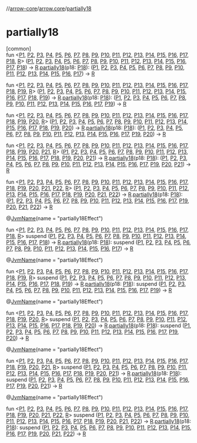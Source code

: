 //[arrow-core](../../index.md)/[arrow.core](index.md)/[partially18](partially18.md)

# partially18

[common]\
fun &lt;[P1](partially18.md), [P2](partially18.md), [P3](partially18.md), [P4](partially18.md), [P5](partially18.md), [P6](partially18.md), [P7](partially18.md), [P8](partially18.md), [P9](partially18.md), [P10](partially18.md), [P11](partially18.md), [P12](partially18.md), [P13](partially18.md), [P14](partially18.md), [P15](partially18.md), [P16](partially18.md), [P17](partially18.md), [P18](partially18.md), [R](partially18.md)&gt; ([P1](partially18.md), [P2](partially18.md), [P3](partially18.md), [P4](partially18.md), [P5](partially18.md), [P6](partially18.md), [P7](partially18.md), [P8](partially18.md), [P9](partially18.md), [P10](partially18.md), [P11](partially18.md), [P12](partially18.md), [P13](partially18.md), [P14](partially18.md), [P15](partially18.md), [P16](partially18.md), [P17](partially18.md), [P18](partially18.md)) -&gt; [R](partially18.md).[partially18](partially18.md)(p18: [P18](partially18.md)): ([P1](partially18.md), [P2](partially18.md), [P3](partially18.md), [P4](partially18.md), [P5](partially18.md), [P6](partially18.md), [P7](partially18.md), [P8](partially18.md), [P9](partially18.md), [P10](partially18.md), [P11](partially18.md), [P12](partially18.md), [P13](partially18.md), [P14](partially18.md), [P15](partially18.md), [P16](partially18.md), [P17](partially18.md)) -&gt; [R](partially18.md)

fun &lt;[P1](partially18.md), [P2](partially18.md), [P3](partially18.md), [P4](partially18.md), [P5](partially18.md), [P6](partially18.md), [P7](partially18.md), [P8](partially18.md), [P9](partially18.md), [P10](partially18.md), [P11](partially18.md), [P12](partially18.md), [P13](partially18.md), [P14](partially18.md), [P15](partially18.md), [P16](partially18.md), [P17](partially18.md), [P18](partially18.md), [P19](partially18.md), [R](partially18.md)&gt; ([P1](partially18.md), [P2](partially18.md), [P3](partially18.md), [P4](partially18.md), [P5](partially18.md), [P6](partially18.md), [P7](partially18.md), [P8](partially18.md), [P9](partially18.md), [P10](partially18.md), [P11](partially18.md), [P12](partially18.md), [P13](partially18.md), [P14](partially18.md), [P15](partially18.md), [P16](partially18.md), [P17](partially18.md), [P18](partially18.md), [P19](partially18.md)) -&gt; [R](partially18.md).[partially18](partially18.md)(p18: [P18](partially18.md)): ([P1](partially18.md), [P2](partially18.md), [P3](partially18.md), [P4](partially18.md), [P5](partially18.md), [P6](partially18.md), [P7](partially18.md), [P8](partially18.md), [P9](partially18.md), [P10](partially18.md), [P11](partially18.md), [P12](partially18.md), [P13](partially18.md), [P14](partially18.md), [P15](partially18.md), [P16](partially18.md), [P17](partially18.md), [P19](partially18.md)) -&gt; [R](partially18.md)

fun &lt;[P1](partially18.md), [P2](partially18.md), [P3](partially18.md), [P4](partially18.md), [P5](partially18.md), [P6](partially18.md), [P7](partially18.md), [P8](partially18.md), [P9](partially18.md), [P10](partially18.md), [P11](partially18.md), [P12](partially18.md), [P13](partially18.md), [P14](partially18.md), [P15](partially18.md), [P16](partially18.md), [P17](partially18.md), [P18](partially18.md), [P19](partially18.md), [P20](partially18.md), [R](partially18.md)&gt; ([P1](partially18.md), [P2](partially18.md), [P3](partially18.md), [P4](partially18.md), [P5](partially18.md), [P6](partially18.md), [P7](partially18.md), [P8](partially18.md), [P9](partially18.md), [P10](partially18.md), [P11](partially18.md), [P12](partially18.md), [P13](partially18.md), [P14](partially18.md), [P15](partially18.md), [P16](partially18.md), [P17](partially18.md), [P18](partially18.md), [P19](partially18.md), [P20](partially18.md)) -&gt; [R](partially18.md).[partially18](partially18.md)(p18: [P18](partially18.md)): ([P1](partially18.md), [P2](partially18.md), [P3](partially18.md), [P4](partially18.md), [P5](partially18.md), [P6](partially18.md), [P7](partially18.md), [P8](partially18.md), [P9](partially18.md), [P10](partially18.md), [P11](partially18.md), [P12](partially18.md), [P13](partially18.md), [P14](partially18.md), [P15](partially18.md), [P16](partially18.md), [P17](partially18.md), [P19](partially18.md), [P20](partially18.md)) -&gt; [R](partially18.md)

fun &lt;[P1](partially18.md), [P2](partially18.md), [P3](partially18.md), [P4](partially18.md), [P5](partially18.md), [P6](partially18.md), [P7](partially18.md), [P8](partially18.md), [P9](partially18.md), [P10](partially18.md), [P11](partially18.md), [P12](partially18.md), [P13](partially18.md), [P14](partially18.md), [P15](partially18.md), [P16](partially18.md), [P17](partially18.md), [P18](partially18.md), [P19](partially18.md), [P20](partially18.md), [P21](partially18.md), [R](partially18.md)&gt; ([P1](partially18.md), [P2](partially18.md), [P3](partially18.md), [P4](partially18.md), [P5](partially18.md), [P6](partially18.md), [P7](partially18.md), [P8](partially18.md), [P9](partially18.md), [P10](partially18.md), [P11](partially18.md), [P12](partially18.md), [P13](partially18.md), [P14](partially18.md), [P15](partially18.md), [P16](partially18.md), [P17](partially18.md), [P18](partially18.md), [P19](partially18.md), [P20](partially18.md), [P21](partially18.md)) -&gt; [R](partially18.md).[partially18](partially18.md)(p18: [P18](partially18.md)): ([P1](partially18.md), [P2](partially18.md), [P3](partially18.md), [P4](partially18.md), [P5](partially18.md), [P6](partially18.md), [P7](partially18.md), [P8](partially18.md), [P9](partially18.md), [P10](partially18.md), [P11](partially18.md), [P12](partially18.md), [P13](partially18.md), [P14](partially18.md), [P15](partially18.md), [P16](partially18.md), [P17](partially18.md), [P19](partially18.md), [P20](partially18.md), [P21](partially18.md)) -&gt; [R](partially18.md)

fun &lt;[P1](partially18.md), [P2](partially18.md), [P3](partially18.md), [P4](partially18.md), [P5](partially18.md), [P6](partially18.md), [P7](partially18.md), [P8](partially18.md), [P9](partially18.md), [P10](partially18.md), [P11](partially18.md), [P12](partially18.md), [P13](partially18.md), [P14](partially18.md), [P15](partially18.md), [P16](partially18.md), [P17](partially18.md), [P18](partially18.md), [P19](partially18.md), [P20](partially18.md), [P21](partially18.md), [P22](partially18.md), [R](partially18.md)&gt; ([P1](partially18.md), [P2](partially18.md), [P3](partially18.md), [P4](partially18.md), [P5](partially18.md), [P6](partially18.md), [P7](partially18.md), [P8](partially18.md), [P9](partially18.md), [P10](partially18.md), [P11](partially18.md), [P12](partially18.md), [P13](partially18.md), [P14](partially18.md), [P15](partially18.md), [P16](partially18.md), [P17](partially18.md), [P18](partially18.md), [P19](partially18.md), [P20](partially18.md), [P21](partially18.md), [P22](partially18.md)) -&gt; [R](partially18.md).[partially18](partially18.md)(p18: [P18](partially18.md)): ([P1](partially18.md), [P2](partially18.md), [P3](partially18.md), [P4](partially18.md), [P5](partially18.md), [P6](partially18.md), [P7](partially18.md), [P8](partially18.md), [P9](partially18.md), [P10](partially18.md), [P11](partially18.md), [P12](partially18.md), [P13](partially18.md), [P14](partially18.md), [P15](partially18.md), [P16](partially18.md), [P17](partially18.md), [P19](partially18.md), [P20](partially18.md), [P21](partially18.md), [P22](partially18.md)) -&gt; [R](partially18.md)

@[JvmName](https://kotlinlang.org/api/latest/jvm/stdlib/kotlin.jvm/-jvm-name/index.html)(name = "partially18Effect")

fun &lt;[P1](partially18.md), [P2](partially18.md), [P3](partially18.md), [P4](partially18.md), [P5](partially18.md), [P6](partially18.md), [P7](partially18.md), [P8](partially18.md), [P9](partially18.md), [P10](partially18.md), [P11](partially18.md), [P12](partially18.md), [P13](partially18.md), [P14](partially18.md), [P15](partially18.md), [P16](partially18.md), [P17](partially18.md), [P18](partially18.md), [R](partially18.md)&gt; suspend ([P1](partially18.md), [P2](partially18.md), [P3](partially18.md), [P4](partially18.md), [P5](partially18.md), [P6](partially18.md), [P7](partially18.md), [P8](partially18.md), [P9](partially18.md), [P10](partially18.md), [P11](partially18.md), [P12](partially18.md), [P13](partially18.md), [P14](partially18.md), [P15](partially18.md), [P16](partially18.md), [P17](partially18.md), [P18](partially18.md)) -&gt; [R](partially18.md).[partially18](partially18.md)(p18: [P18](partially18.md)): suspend ([P1](partially18.md), [P2](partially18.md), [P3](partially18.md), [P4](partially18.md), [P5](partially18.md), [P6](partially18.md), [P7](partially18.md), [P8](partially18.md), [P9](partially18.md), [P10](partially18.md), [P11](partially18.md), [P12](partially18.md), [P13](partially18.md), [P14](partially18.md), [P15](partially18.md), [P16](partially18.md), [P17](partially18.md)) -&gt; [R](partially18.md)

@[JvmName](https://kotlinlang.org/api/latest/jvm/stdlib/kotlin.jvm/-jvm-name/index.html)(name = "partially18Effect")

fun &lt;[P1](partially18.md), [P2](partially18.md), [P3](partially18.md), [P4](partially18.md), [P5](partially18.md), [P6](partially18.md), [P7](partially18.md), [P8](partially18.md), [P9](partially18.md), [P10](partially18.md), [P11](partially18.md), [P12](partially18.md), [P13](partially18.md), [P14](partially18.md), [P15](partially18.md), [P16](partially18.md), [P17](partially18.md), [P18](partially18.md), [P19](partially18.md), [R](partially18.md)&gt; suspend ([P1](partially18.md), [P2](partially18.md), [P3](partially18.md), [P4](partially18.md), [P5](partially18.md), [P6](partially18.md), [P7](partially18.md), [P8](partially18.md), [P9](partially18.md), [P10](partially18.md), [P11](partially18.md), [P12](partially18.md), [P13](partially18.md), [P14](partially18.md), [P15](partially18.md), [P16](partially18.md), [P17](partially18.md), [P18](partially18.md), [P19](partially18.md)) -&gt; [R](partially18.md).[partially18](partially18.md)(p18: [P18](partially18.md)): suspend ([P1](partially18.md), [P2](partially18.md), [P3](partially18.md), [P4](partially18.md), [P5](partially18.md), [P6](partially18.md), [P7](partially18.md), [P8](partially18.md), [P9](partially18.md), [P10](partially18.md), [P11](partially18.md), [P12](partially18.md), [P13](partially18.md), [P14](partially18.md), [P15](partially18.md), [P16](partially18.md), [P17](partially18.md), [P19](partially18.md)) -&gt; [R](partially18.md)

@[JvmName](https://kotlinlang.org/api/latest/jvm/stdlib/kotlin.jvm/-jvm-name/index.html)(name = "partially18Effect")

fun &lt;[P1](partially18.md), [P2](partially18.md), [P3](partially18.md), [P4](partially18.md), [P5](partially18.md), [P6](partially18.md), [P7](partially18.md), [P8](partially18.md), [P9](partially18.md), [P10](partially18.md), [P11](partially18.md), [P12](partially18.md), [P13](partially18.md), [P14](partially18.md), [P15](partially18.md), [P16](partially18.md), [P17](partially18.md), [P18](partially18.md), [P19](partially18.md), [P20](partially18.md), [R](partially18.md)&gt; suspend ([P1](partially18.md), [P2](partially18.md), [P3](partially18.md), [P4](partially18.md), [P5](partially18.md), [P6](partially18.md), [P7](partially18.md), [P8](partially18.md), [P9](partially18.md), [P10](partially18.md), [P11](partially18.md), [P12](partially18.md), [P13](partially18.md), [P14](partially18.md), [P15](partially18.md), [P16](partially18.md), [P17](partially18.md), [P18](partially18.md), [P19](partially18.md), [P20](partially18.md)) -&gt; [R](partially18.md).[partially18](partially18.md)(p18: [P18](partially18.md)): suspend ([P1](partially18.md), [P2](partially18.md), [P3](partially18.md), [P4](partially18.md), [P5](partially18.md), [P6](partially18.md), [P7](partially18.md), [P8](partially18.md), [P9](partially18.md), [P10](partially18.md), [P11](partially18.md), [P12](partially18.md), [P13](partially18.md), [P14](partially18.md), [P15](partially18.md), [P16](partially18.md), [P17](partially18.md), [P19](partially18.md), [P20](partially18.md)) -&gt; [R](partially18.md)

@[JvmName](https://kotlinlang.org/api/latest/jvm/stdlib/kotlin.jvm/-jvm-name/index.html)(name = "partially18Effect")

fun &lt;[P1](partially18.md), [P2](partially18.md), [P3](partially18.md), [P4](partially18.md), [P5](partially18.md), [P6](partially18.md), [P7](partially18.md), [P8](partially18.md), [P9](partially18.md), [P10](partially18.md), [P11](partially18.md), [P12](partially18.md), [P13](partially18.md), [P14](partially18.md), [P15](partially18.md), [P16](partially18.md), [P17](partially18.md), [P18](partially18.md), [P19](partially18.md), [P20](partially18.md), [P21](partially18.md), [R](partially18.md)&gt; suspend ([P1](partially18.md), [P2](partially18.md), [P3](partially18.md), [P4](partially18.md), [P5](partially18.md), [P6](partially18.md), [P7](partially18.md), [P8](partially18.md), [P9](partially18.md), [P10](partially18.md), [P11](partially18.md), [P12](partially18.md), [P13](partially18.md), [P14](partially18.md), [P15](partially18.md), [P16](partially18.md), [P17](partially18.md), [P18](partially18.md), [P19](partially18.md), [P20](partially18.md), [P21](partially18.md)) -&gt; [R](partially18.md).[partially18](partially18.md)(p18: [P18](partially18.md)): suspend ([P1](partially18.md), [P2](partially18.md), [P3](partially18.md), [P4](partially18.md), [P5](partially18.md), [P6](partially18.md), [P7](partially18.md), [P8](partially18.md), [P9](partially18.md), [P10](partially18.md), [P11](partially18.md), [P12](partially18.md), [P13](partially18.md), [P14](partially18.md), [P15](partially18.md), [P16](partially18.md), [P17](partially18.md), [P19](partially18.md), [P20](partially18.md), [P21](partially18.md)) -&gt; [R](partially18.md)

@[JvmName](https://kotlinlang.org/api/latest/jvm/stdlib/kotlin.jvm/-jvm-name/index.html)(name = "partially18Effect")

fun &lt;[P1](partially18.md), [P2](partially18.md), [P3](partially18.md), [P4](partially18.md), [P5](partially18.md), [P6](partially18.md), [P7](partially18.md), [P8](partially18.md), [P9](partially18.md), [P10](partially18.md), [P11](partially18.md), [P12](partially18.md), [P13](partially18.md), [P14](partially18.md), [P15](partially18.md), [P16](partially18.md), [P17](partially18.md), [P18](partially18.md), [P19](partially18.md), [P20](partially18.md), [P21](partially18.md), [P22](partially18.md), [R](partially18.md)&gt; suspend ([P1](partially18.md), [P2](partially18.md), [P3](partially18.md), [P4](partially18.md), [P5](partially18.md), [P6](partially18.md), [P7](partially18.md), [P8](partially18.md), [P9](partially18.md), [P10](partially18.md), [P11](partially18.md), [P12](partially18.md), [P13](partially18.md), [P14](partially18.md), [P15](partially18.md), [P16](partially18.md), [P17](partially18.md), [P18](partially18.md), [P19](partially18.md), [P20](partially18.md), [P21](partially18.md), [P22](partially18.md)) -&gt; [R](partially18.md).[partially18](partially18.md)(p18: [P18](partially18.md)): suspend ([P1](partially18.md), [P2](partially18.md), [P3](partially18.md), [P4](partially18.md), [P5](partially18.md), [P6](partially18.md), [P7](partially18.md), [P8](partially18.md), [P9](partially18.md), [P10](partially18.md), [P11](partially18.md), [P12](partially18.md), [P13](partially18.md), [P14](partially18.md), [P15](partially18.md), [P16](partially18.md), [P17](partially18.md), [P19](partially18.md), [P20](partially18.md), [P21](partially18.md), [P22](partially18.md)) -&gt; [R](partially18.md)
